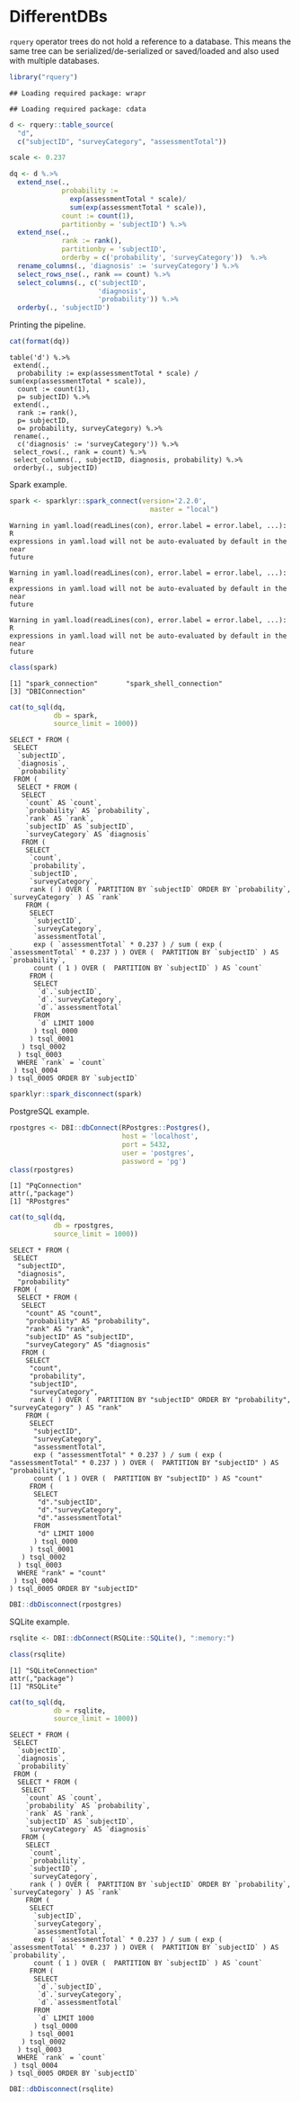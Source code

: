 DifferentDBs
================

`rquery` operator trees do not hold a reference to a database. This means the same tree can be serialized/de-serialized or saved/loaded and also used with multiple databases.

``` r
library("rquery")
```

    ## Loading required package: wrapr

    ## Loading required package: cdata

``` r
d <- rquery::table_source(
  "d",
  c("subjectID", "surveyCategory", "assessmentTotal"))

scale <- 0.237

dq <- d %.>%
  extend_nse(.,
             probability :=
               exp(assessmentTotal * scale)/
               sum(exp(assessmentTotal * scale)),
             count := count(1),
             partitionby = 'subjectID') %.>%
  extend_nse(.,
             rank := rank(),
             partitionby = 'subjectID',
             orderby = c('probability', 'surveyCategory'))  %.>%
  rename_columns(., 'diagnosis' := 'surveyCategory') %.>%
  select_rows_nse(., rank == count) %.>%
  select_columns(., c('subjectID', 
                      'diagnosis', 
                      'probability')) %.>%
  orderby(., 'subjectID')
```

Printing the pipeline.

``` r
cat(format(dq))
```

    table('d') %.>%
     extend(.,
      probability := exp(assessmentTotal * scale) / sum(exp(assessmentTotal * scale)),
      count := count(1),
      p= subjectID) %.>%
     extend(.,
      rank := rank(),
      p= subjectID,
      o= probability, surveyCategory) %.>%
     rename(.,
      c('diagnosis' := 'surveyCategory')) %.>%
     select_rows(., rank = count) %.>%
     select_columns(., subjectID, diagnosis, probability) %.>%
     orderby(., subjectID)

Spark example.

``` r
spark <- sparklyr::spark_connect(version='2.2.0', 
                                   master = "local")
```

    Warning in yaml.load(readLines(con), error.label = error.label, ...): R
    expressions in yaml.load will not be auto-evaluated by default in the near
    future

    Warning in yaml.load(readLines(con), error.label = error.label, ...): R
    expressions in yaml.load will not be auto-evaluated by default in the near
    future

    Warning in yaml.load(readLines(con), error.label = error.label, ...): R
    expressions in yaml.load will not be auto-evaluated by default in the near
    future

``` r
class(spark)
```

    [1] "spark_connection"       "spark_shell_connection"
    [3] "DBIConnection"         

``` r
cat(to_sql(dq, 
           db = spark, 
           source_limit = 1000))
```

    SELECT * FROM (
     SELECT
      `subjectID`,
      `diagnosis`,
      `probability`
     FROM (
      SELECT * FROM (
       SELECT
        `count` AS `count`,
        `probability` AS `probability`,
        `rank` AS `rank`,
        `subjectID` AS `subjectID`,
        `surveyCategory` AS `diagnosis`
       FROM (
        SELECT
         `count`,
         `probability`,
         `subjectID`,
         `surveyCategory`,
         rank ( ) OVER (  PARTITION BY `subjectID` ORDER BY `probability`, `surveyCategory` ) AS `rank`
        FROM (
         SELECT
          `subjectID`,
          `surveyCategory`,
          `assessmentTotal`,
          exp ( `assessmentTotal` * 0.237 ) / sum ( exp ( `assessmentTotal` * 0.237 ) ) OVER (  PARTITION BY `subjectID` ) AS `probability`,
          count ( 1 ) OVER (  PARTITION BY `subjectID` ) AS `count`
         FROM (
          SELECT
           `d`.`subjectID`,
           `d`.`surveyCategory`,
           `d`.`assessmentTotal`
          FROM
           `d` LIMIT 1000
          ) tsql_0000
         ) tsql_0001
       ) tsql_0002
      ) tsql_0003
      WHERE `rank` = `count`
     ) tsql_0004
    ) tsql_0005 ORDER BY `subjectID`

``` r
sparklyr::spark_disconnect(spark)
```

PostgreSQL example.

``` r
rpostgres <- DBI::dbConnect(RPostgres::Postgres(),
                            host = 'localhost',
                            port = 5432,
                            user = 'postgres',
                            password = 'pg')
class(rpostgres)
```

    [1] "PqConnection"
    attr(,"package")
    [1] "RPostgres"

``` r
cat(to_sql(dq, 
           db = rpostgres, 
           source_limit = 1000))
```

    SELECT * FROM (
     SELECT
      "subjectID",
      "diagnosis",
      "probability"
     FROM (
      SELECT * FROM (
       SELECT
        "count" AS "count",
        "probability" AS "probability",
        "rank" AS "rank",
        "subjectID" AS "subjectID",
        "surveyCategory" AS "diagnosis"
       FROM (
        SELECT
         "count",
         "probability",
         "subjectID",
         "surveyCategory",
         rank ( ) OVER (  PARTITION BY "subjectID" ORDER BY "probability", "surveyCategory" ) AS "rank"
        FROM (
         SELECT
          "subjectID",
          "surveyCategory",
          "assessmentTotal",
          exp ( "assessmentTotal" * 0.237 ) / sum ( exp ( "assessmentTotal" * 0.237 ) ) OVER (  PARTITION BY "subjectID" ) AS "probability",
          count ( 1 ) OVER (  PARTITION BY "subjectID" ) AS "count"
         FROM (
          SELECT
           "d"."subjectID",
           "d"."surveyCategory",
           "d"."assessmentTotal"
          FROM
           "d" LIMIT 1000
          ) tsql_0000
         ) tsql_0001
       ) tsql_0002
      ) tsql_0003
      WHERE "rank" = "count"
     ) tsql_0004
    ) tsql_0005 ORDER BY "subjectID"

``` r
DBI::dbDisconnect(rpostgres)
```

SQLite example.

``` r
rsqlite <- DBI::dbConnect(RSQLite::SQLite(), ":memory:")

class(rsqlite)
```

    [1] "SQLiteConnection"
    attr(,"package")
    [1] "RSQLite"

``` r
cat(to_sql(dq, 
           db = rsqlite, 
           source_limit = 1000))
```

    SELECT * FROM (
     SELECT
      `subjectID`,
      `diagnosis`,
      `probability`
     FROM (
      SELECT * FROM (
       SELECT
        `count` AS `count`,
        `probability` AS `probability`,
        `rank` AS `rank`,
        `subjectID` AS `subjectID`,
        `surveyCategory` AS `diagnosis`
       FROM (
        SELECT
         `count`,
         `probability`,
         `subjectID`,
         `surveyCategory`,
         rank ( ) OVER (  PARTITION BY `subjectID` ORDER BY `probability`, `surveyCategory` ) AS `rank`
        FROM (
         SELECT
          `subjectID`,
          `surveyCategory`,
          `assessmentTotal`,
          exp ( `assessmentTotal` * 0.237 ) / sum ( exp ( `assessmentTotal` * 0.237 ) ) OVER (  PARTITION BY `subjectID` ) AS `probability`,
          count ( 1 ) OVER (  PARTITION BY `subjectID` ) AS `count`
         FROM (
          SELECT
           `d`.`subjectID`,
           `d`.`surveyCategory`,
           `d`.`assessmentTotal`
          FROM
           `d` LIMIT 1000
          ) tsql_0000
         ) tsql_0001
       ) tsql_0002
      ) tsql_0003
      WHERE `rank` = `count`
     ) tsql_0004
    ) tsql_0005 ORDER BY `subjectID`

``` r
DBI::dbDisconnect(rsqlite)
```
